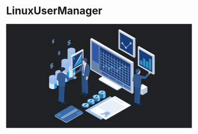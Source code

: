 # LinuxUserManager
[![](https://github.com/nu11secur1ty/LinuxUserManager/blob/main/Program/logo/user_manager.jpg)]()
